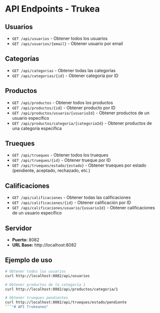 # API Endpoints - Trukea

## Usuarios
- `GET /api/usuarios` - Obtener todos los usuarios
- `GET /api/usuarios/{email}` - Obtener usuario por email

## Categorías
- `GET /api/categorias` - Obtener todas las categorías
- `GET /api/categorias/{id}` - Obtener categoría por ID

## Productos
- `GET /api/productos` - Obtener todos los productos
- `GET /api/productos/{id}` - Obtener producto por ID
- `GET /api/productos/usuario/{usuarioId}` - Obtener productos de un usuario específico
- `GET /api/productos/categoria/{categoriaId}` - Obtener productos de una categoría específica

## Trueques
- `GET /api/trueques` - Obtener todos los trueques
- `GET /api/trueques/{id}` - Obtener trueque por ID
- `GET /api/trueques/estado/{estado}` - Obtener trueques por estado (pendiente, aceptado, rechazado, etc.)

## Calificaciones
- `GET /api/calificaciones` - Obtener todas las calificaciones
- `GET /api/calificaciones/{id}` - Obtener calificación por ID
- `GET /api/calificaciones/usuario/{usuarioId}` - Obtener calificaciones de un usuario específico

## Servidor
- **Puerto:** 8082
- **URL Base:** http://localhost:8082

## Ejemplo de uso
```bash
# Obtener todos los usuarios
curl http://localhost:8082/api/usuarios

# Obtener productos de la categoría 1
curl http://localhost:8082/api/productos/categoria/1

# Obtener trueques pendientes
curl http://localhost:8082/api/trueques/estado/pendiente
```"# API Trukeaneo" 
